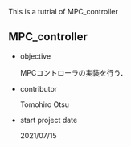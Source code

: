 This is a tutrial of MPC_controller

## MPC_controller
- objective

  MPCコントローラの実装を行う．
- contributor

  Tomohiro Otsu
- start project date
  
  2021/07/15
